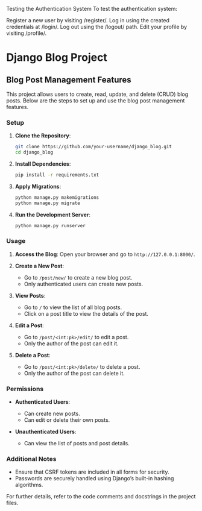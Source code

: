 Testing the Authentication System
To test the authentication system:

Register a new user by visiting /register/.
Log in using the created credentials at /login/.
Log out using the /logout/ path.
Edit your profile by visiting /profile/.

# Django Blog Project

## Blog Post Management Features

This project allows users to create, read, update, and delete (CRUD) blog posts. Below are the steps to set up and use the blog post management features.

### Setup

1. **Clone the Repository**:
    ```bash
    git clone https://github.com/your-username/django_blog.git
    cd django_blog
    ```

2. **Install Dependencies**:
    ```bash
    pip install -r requirements.txt
    ```

3. **Apply Migrations**:
    ```bash
    python manage.py makemigrations
    python manage.py migrate
    ```

4. **Run the Development Server**:
    ```bash
    python manage.py runserver
    ```

### Usage

1. **Access the Blog**:
    Open your browser and go to `http://127.0.0.1:8000/`.

2. **Create a New Post**:
    - Go to `/post/new/` to create a new blog post.
    - Only authenticated users can create new posts.

3. **View Posts**:
    - Go to `/` to view the list of all blog posts.
    - Click on a post title to view the details of the post.

4. **Edit a Post**:
    - Go to `/post/<int:pk>/edit/` to edit a post.
    - Only the author of the post can edit it.

5. **Delete a Post**:
    - Go to `/post/<int:pk>/delete/` to delete a post.
    - Only the author of the post can delete it.

### Permissions

- **Authenticated Users**:
  - Can create new posts.
  - Can edit or delete their own posts.

- **Unauthenticated Users**:
  - Can view the list of posts and post details.

### Additional Notes

- Ensure that CSRF tokens are included in all forms for security.
- Passwords are securely handled using Django’s built-in hashing algorithms.

For further details, refer to the code comments and docstrings in the project files.

